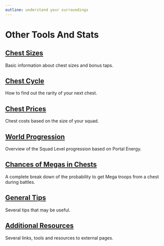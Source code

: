 ```yaml
---
outline: understand your surroundings
---
```


# Other Tools And Stats

## [Chest Sizes](/sb/chest_sizes)

Basic information about chest sizes and bonus taps.

## [Chest Cycle](/sb/chest_cycle)

How to find out the rarity of your next chest.

## [Chest Prices](/sb/chest_prices)

Chest costs based on the size of your squad.

## [World Progression](/sb/progression_worlds)

Overview of the Squad Level progression based on Portal Energy.

## [Chances of Megas in Chests](/sb/mega_chances)

A complete break down of the probability to get Mega troops from a chest during battles.

## [General Tips](/sb/tips)

Several tips that may be useful.

## [Additional Resources](/sb/resources)

Several links, tools and resources to external pages.